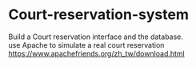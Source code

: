 # Court-reservation-system
Build a Court reservation interface and the database.\
use Apache to simulate a real court reservation
https://www.apachefriends.org/zh_tw/download.html
